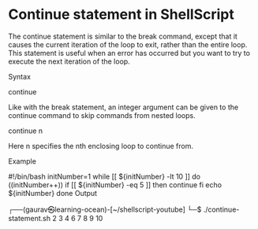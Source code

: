 <h1>Continue statement in ShellScript
</h1>

<p>


The continue statement is similar to the break command, except that it causes the current iteration of the loop to exit, rather than the entire loop. This statement is useful when an error has occurred but you want to try to execute the next iteration of the loop.<br>

Syntax<br>

continue<br>

Like with the break statement, an integer argument can be given to the continue command to skip commands from nested loops.<br>

continue n<br>

Here n specifies the nth enclosing loop to continue from.<br>

Example

#!/bin/bash
initNumber=1
while [[ ${initNumber} -lt 10 ]]
do
    ((initNumber++))
    if [[ ${initNumber} -eq 5 ]]
    then
        continue
    fi
    echo ${initNumber}
done
Output

┌──(gaurav㉿learning-ocean)-[~/shellscript-youtube]
└─$ ./continue-statement.sh
2
3
4
6
7
8
9
10
</p>